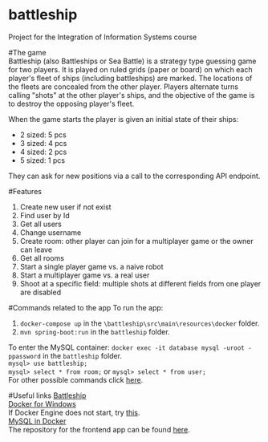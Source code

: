 # battleship
Project for the Integration of Information Systems course

#The game <br />
Battleship (also Battleships or Sea Battle) is a strategy type guessing game for two players. 
It is played on ruled grids (paper or board) on which each player's fleet of ships (including battleships) are marked. 
The locations of the fleets are concealed from the other player. Players alternate turns calling "shots" at the other player's ships, 
and the objective of the game is to destroy the opposing player's fleet. <br />

When the game starts the player is given an initial state of their ships: 
- 2 sized: 5 pcs
- 3 sized: 4 pcs
- 4 sized: 2 pcs
- 5 sized: 1 pcs <br/>

They can ask for new positions via a call to the corresponding API endpoint.

#Features
1. Create new user if not exist
2. Find user by Id
3. Get all users
4. Change username
5. Create room: other player can join for a multiplayer game or the owner can leave
6. Get all rooms
7. Start a single player game vs. a naive robot
8. Start a multiplayer game vs. a real user
9. Shoot at a specific field: multiple shots at different fields from one player are disabled

#Commands related to the app
To run the app:
  1. ```docker-compose up``` in the ```\battleship\src\main\resources\docker``` folder.
  2. ```mvn spring-boot:run``` in the ```battleship``` folder.

To enter the MySQL container:  ```docker exec -it database mysql -uroot -ppassword``` in the ```battleship``` folder. <br />
```mysql> use battleship;``` <br />
```mysql> select * from room;``` or ```mysql> select * from user;``` <br />
For other possible commands click [here](http://g2pc1.bu.edu/~qzpeng/manual/MySQL%20Commands.htm). <br />

#Useful links
[Battleship](https://en.wikipedia.org/wiki/Battleship_(game)) <br/>
[Docker for Windows](https://docs.docker.com/desktop/windows/install/) <br />
If Docker Engine does not start, try [this](https://docs.microsoft.com/hu-hu/windows/wsl/install-manual#step-4---download-the-linux-kernel-update-package). <br />
[MySQL in Docker](https://www.javainuse.com/devOps/docker/docker-mysql) <br />
The repository for the frontend app can be found [here](https://github.com/boit2009/Battleship). <br />